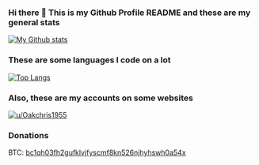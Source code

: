 ### Hi there 👋 This is my Github Profile README and these are my general stats
[![My Github stats](https://github-readme-stats.vercel.app/api?username=Oakchris1955&show_icons=true&theme=github_dark)](https://github.com/anuraghazra/github-readme-stats)

### These are some languages I code on a lot
[![Top Langs](https://github-readme-stats.vercel.app/api/top-langs/?username=Oakchris1955&layout=compact&langs_count=10&theme=github_dark)](https://github.com/anuraghazra/github-readme-stats)

### Also, these are my accounts on some websites

[![u/Oakchris1955](https://img.shields.io/badge/Reddit-orange?logo=reddit&logoColor=white&style=for-the-badge)](https://reddit.com/u/Oakchris1955)

### Donations
BTC: [bc1qh03fh2gufklvjfyscmf8kn526njhyhswh0a54x](https://mempool.space/address/bc1qh03fh2gufklvjfyscmf8kn526njhyhswh0a54x)
